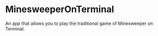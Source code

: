 # MinesweeperOnTerminal
An app that allows you to play the traditional game of Minesweeper on Terminal.
